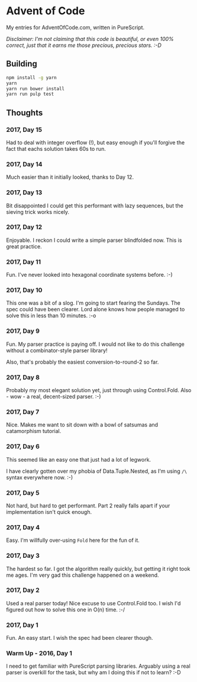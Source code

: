 # Advent of Code

My entries for AdventOfCode.com, written in PureScript.

_Disclaimer: I'm not claiming that this code is beautiful, or even
100% correct, just that it earns me those precious, precious
stars. :-D_

## Building

``` sh
npm install -g yarn
yarn
yarn run bower install
yarn run pulp test
```

## Thoughts

### 2017, Day 15

Had to deal with integer overflow (!), but easy enough if you'll
forgive the fact that eachs solution takes 60s to run.

### 2017, Day 14

Much easier than it initially looked, thanks to Day 12.

### 2017, Day 13

Bit disappointed I could get this performant with lazy sequences, but
the sieving trick works nicely.

### 2017, Day 12

Enjoyable. I reckon I could write a simple parser blindfolded
now. This is great practice.

### 2017, Day 11

Fun. I've never looked into hexagonal coordinate systems before. :-)

### 2017, Day 10

This one was a bit of a slog. I'm going to start fearing the
Sundays. The spec could have been clearer. Lord alone knows how people
managed to solve this in less than 10 minutes. :-o

### 2017, Day 9

Fun. My parser practice is paying off. I would not like to do this
challenge without a combinator-style parser library!

Also, that's probably the easiest conversion-to-round-2 so far.

### 2017, Day 8

Probably my most elegant solution yet, just through using
Control.Fold. Also - wow - a real, decent-sized parser. :-)

### 2017, Day 7

Nice. Makes me want to sit down with a bowl of satsumas and
catamorphism tutorial.

### 2017, Day 6

This seemed like an easy one that just had a lot of legwork.

I have clearly gotten over my phobia of Data.Tuple.Nested, as I'm
using `/\` syntax everywhere now. :-)

### 2017, Day 5

Not hard, but hard to get performant. Part 2 really falls apart if
your implementation isn't quick enough.

### 2017, Day 4

Easy. I'm willfully over-using `Fold` here for the fun of it.

### 2017, Day 3

The hardest so far. I got the algorithm really quickly, but getting it
right took me ages. I'm very gad this challenge happened on a weekend.

### 2017, Day 2

Used a real parser today! Nice excuse to use Control.Fold too. I wish I'd
figured out how to solve this one in O(n) time. :-/

### 2017, Day 1

Fun. An easy start. I wish the spec had been clearer though.

### Warm Up - 2016, Day 1

I need to get familiar with PureScript parsing libraries. Arguably
using a real parser is overkill for the task, but why am I doing this
if not to learn? :-D
